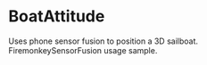 # BoatAttitude
Uses phone sensor fusion to position a 3D sailboat. 
FiremonkeySensorFusion usage sample.




